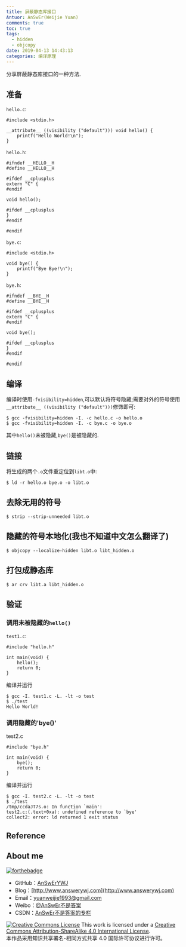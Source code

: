 ```yaml
---
title: 屏蔽静态库接口
Antuor: AnSwEr(Weijie Yuan)
comments: true
toc: true
tags:
  - hidden
  - objcopy
date: 2019-04-13 14:43:13
categories: 编译原理
---
```


分享屏蔽静态库接口的一种方法.
<!--more-->

## 准备
`hello.c`:
```
#include <stdio.h>

__attribute__ ((visibility ("default"))) void hello() {
	printf("Hello World!\n");
}
```
`hello.h`:
```
#ifndef __HELLO__H
#define __HELLO__H

#ifdef __cplusplus
extern "C" {
#endif

void hello();

#ifdef __cplusplus
}
#endif

#endif
```

`bye.c`:
```
#include <stdio.h>

void bye() {
	printf("Bye Bye!\n");
}
```
`bye.h`:
```
#ifndef __BYE__H
#define __BYE__H

#ifdef __cplusplus
extern "C" {
#endif

void bye();

#ifdef __cplusplus
}
#endif

#endif
```

## 编译
编译时使用`-fvisibility=hidden`,可以默认将符号隐藏;需要对外的符号使用`__attribute__ ((visibility ("default")))`修饰即可:
```
$ gcc -fvisibility=hidden -I. -c hello.c -o hello.o
$ gcc -fvisibility=hidden -I. -c bye.c -o bye.o
```
其中`hello()`未被隐藏,`bye()`是被隐藏的.

## 链接
将生成的两个`.o`文件重定位到`libt.o`中:
```
$ ld -r hello.o bye.o -o libt.o
```

## 去除无用的符号
```
$ strip --strip-unneeded libt.o
```

## 隐藏的符号本地化(我也不知道中文怎么翻译了)
```
$ objcopy --localize-hidden libt.o libt_hidden.o
```

## 打包成静态库
```
$ ar crv libt.a libt_hidden.o
```

## 验证
### 调用未被隐藏的`hello()`
`test1.c`:
```
#include "hello.h"

int main(void) {
    hello();
    return 0;
}
```
编译并运行
```
$ gcc -I. test1.c -L. -lt -o test
$ ./test
Hello World!
```

### 调用隐藏的'bye()'
test2.c
```
#include "bye.h"

int main(void) {
    bye();
    return 0;
}
```
编译并运行
```
$ gcc -I. test2.c -L. -lt -o test
$ ./test
/tmp/ccdaJT7s.o: In function `main':
test2.c:(.text+0xa): undefined reference to `bye'
collect2: error: ld returned 1 exit status
```

## Reference

## About me
[![forthebadge](http://forthebadge.com/images/badges/ages-20-30.svg)](http://forthebadge.com)
- GitHub：[AnSwErYWJ](https://github.com/AnSwErYWJ)
- Blog：[http://www.answerywj.com](http://www.answerywj.com)
- Email：[yuanweijie1993@gmail.com](https://mail.google.com)
- Weibo：[@AnSwEr不是答案](http://weibo.com/1783591593)
- CSDN：[AnSwEr不是答案的专栏](http://blog.csdn.net/u011192270)

<a rel="license" href="http://creativecommons.org/licenses/by-sa/4.0/"><img alt="Creative Commons License" style="border-width:0" src="https://i.creativecommons.org/l/by-sa/4.0/88x31.png" /></a> This work is licensed under a <a rel="license" href="http://creativecommons.org/licenses/by-sa/4.0/">Creative Commons Attribution-ShareAlike 4.0 International License</a>.  
本作品采用知识共享署名-相同方式共享 4.0 国际许可协议进行许可。